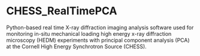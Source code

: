 # CHESS_RealTimePCA
Python-based real time X-ray diffraction imaging analysis software used for monitoring in-situ mechanical loading high energy x-ray diffraction microscopy (HEDM) experiments with principal component analysis (PCA) at the Cornell High Energy Synchrotron Source (CHESS).

